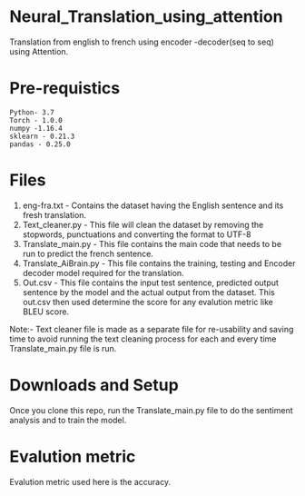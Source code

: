 # Neural_Translation_using_attention
Translation from english to french using encoder -decoder(seq to seq) using Attention.


# Pre-requistics
    Python- 3.7
    Torch - 1.0.0
    numpy -1.16.4
    sklearn - 0.21.3
    pandas - 0.25.0
    
# Files
1. eng-fra.txt - Contains the dataset having the English sentence and its fresh translation.
2. Text_cleaner.py - This file will clean the dataset by removing the stopwords, punctuations and converting the format to UTF-8
3. Translate_main.py - This file contains the main code that needs to be run to predict the french sentence.
4. Translate_AiBrain.py - This file contains the training, testing and Encoder decoder model required for the translation.
5. Out.csv - This file contains the input test sentence, predicted output sentence by the model and the actual output from the dataset.
This out.csv then used determine the score for any evalution metric like BLEU score.

Note:- Text cleaner file is made as a separate file for re-usability and saving time to avoid running the text cleaning process for each and every time Translate_main.py file is run.
    
# Downloads and Setup
Once you clone this repo, run the Translate_main.py file to do the sentiment analysis and to train the model.

# Evalution metric
Evalution metric used here is the accuracy.

